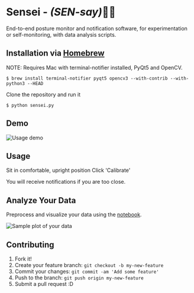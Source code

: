 # Sensei - *(SEN-say)*🙇👊

End-to-end posture monitor and notification software, for experimentation or self-monitoring, with data analysis scripts.

## Installation via [Homebrew](https://github.com/Homebrew/homebrew)

NOTE: Requires Mac with terminal-notifier installed, PyQt5 and OpenCV.

```$ brew install terminal-notifier pyqt5 opencv3 --with-contrib --with-python3 --HEAD```

Clone the repository and run it

```$ python sensei.py```

## Demo

![Usage demo](images/demo.gif)

## Usage

Sit in comfortable, upright position
Click 'Calibrate'

You will receive notifications if you are too close.

## Analyze Your Data

Preprocess and visualize your data using the [notebook](Analyze_Data.ipynb).

![Sample plot of your data](images/sample_plot.png)

## Contributing

1. Fork it!
2. Create your feature branch: `git checkout -b my-new-feature`
3. Commit your changes: `git commit -am 'Add some feature'`
4. Push to the branch: `git push origin my-new-feature`
5. Submit a pull request :D
